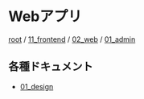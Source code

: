 # Webアプリ

[root](./../../../README.md) 
/ [11_frontend](./../../README.md) 
/ [02_web](./../README.md) 
/ [01_admin](./README.md) 

## 各種ドキュメント

* [01_design](./01_design/README.md)
